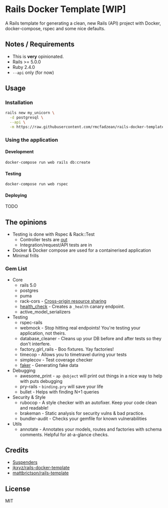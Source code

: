 # Rails Docker Template [WIP]

A Rails template for generating a clean, new Rails (API) project with Docker, docker-compose, rspec and some nice defaults.

## Notes / Requirements

* This is **very** opinionated.
* Rails >= 5.0.0
* Ruby 2.4.0
* `--api` only (for now)

## Usage

### Installation

```sh
rails new my_unicorn \
  -d postgresql \
  --api \
  -m https://raw.githubusercontent.com/rmcfadzean/rails-docker-template/master/template.rb
```

### Using the application

#### Development

`docker-compose run web rails db:create`

#### Testing

`docker-compose run web rspec`

#### Deploying

TODO

## The opinions

* Testing is done with Rspec & Rack::Test
  * Controller tests are [out](https://github.com/rails/rails/issues/18950#issuecomment-77924771)
  * Integration/request/API tests are in
* Docker & Docker compose are used for a containerised application
* Minimal frills

### Gem List

* Core
  * rails 5.0
  * postgres
  * puma
  * rack-cors - [Cross-origin resource sharing](https://en.wikipedia.org/wiki/Cross-origin_resource_sharing)
  * [health_check](https://github.com/ianheggie/health_check) - Creates a `_health` canary endpoint.
  * active_model_serializers
* Testing
  * rspec-rails
  * webmock - Stop hitting real endpoints! You're testing your application, not theirs.
  * database_cleaner - Cleans up your DB before and after tests so they don't interfere.
  * factory_girl_rails - Boo fixtures. Yay factories!
  * timecop - Allows you to timetravel during your tests
  * simplecov - Test coverage checker
  * [faker](https://github.com/stympy/faker) - Generating fake data
* Debugging
  * awesome_print - `ap @object` will print out things in a nice way to help with puts debugging
  * pry-rails - `binding.pry` will save your life
  * bullet - Helps with finding N+1 queries
* Security & Style
  * rubocop - A style checker with an autofixer. Keep your code clean and readable!
  * brakeman - Static analysis for security vulns & bad practice.
  * bundler-audit - Checks your gemfile for known vulnerabilities
* Utils
  * annotate - Annotates your models, routes and factories with schema comments. Helpful for at-a-glance checks.

## Credits

* [Suspenders](https://github.com/thoughtbot/suspenders/)
* [jkxyz/rails-docker-template](https://github.com/jkxyz/rails-docker-template)
* [mattbrictson/rails-template](https://github.com/mattbrictson/rails-template)

## License

MIT
